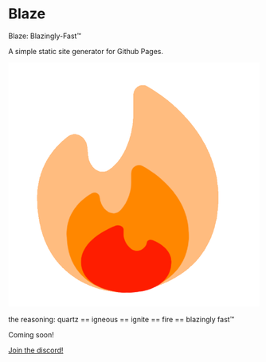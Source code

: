 # Blaze
Blaze: Blazingly-Fast™

A simple static site generator for Github Pages.

![](https://github.com/EddieTheEd/Blaze/blob/main/content/assets/blaze.png)


the reasoning: quartz == igneous == ignite == fire == blazingly fast™

Coming soon!

[Join the discord!](https://discord.gg/xJJeASEeAv)